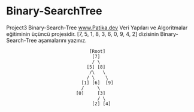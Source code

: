 # Binary-SearchTree
Project3
Binary-Search-Tree
www.Patika.dev
Veri Yapıları ve Algoritmalar eğitiminin üçüncü projesidir.
[7, 5, 1, 8, 3, 6, 0, 9, 4, 2] dizisinin Binary-Search-Tree aşamalarını yazınız.

                                   [Root]
                                    [7]
                                    / \
                                  [5] [8]
                                   /\   \
                                  / \    \
                                [1] [6]  [9]
                                /     \
                              [0]     [3]
                                      / \
                                    [2] [4]
